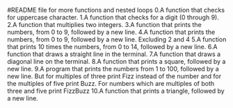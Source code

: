 #README file for more functions and nested loops
0.A function that checks for uppercase character.
1.A function that checks for a digit (0 through 9).
2.A function that multiplies two integers.
3.A function that prints the numbers, from 0 to 9, followed by a new line.
4.A function that prints the numbers, from 0 to 9, followed by a new line. Excluding 2 and 4
5.A function that prints 10 times the numbers, from 0 to 14, followed by a new line.
6.A function that draws a straight line in the terminal.
7.A function that draws a diagonal line on the terminal.
8.A function that prints a square, followed by a new line.
9.A program that prints the numbers from 1 to 100, followed by a new line. But for multiples of three print Fizz instead of the number and for the multiples of five print Buzz. For numbers which are multiples of both three and five print FizzBuzz
10.A function that prints a triangle, followed by a new line.
